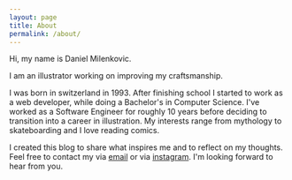 ```yaml
---
layout: page
title: About
permalink: /about/
---
```


Hi, my name is Daniel Milenkovic. 

I am an illustrator working on improving my craftsmanship.

I was born in switzerland in 1993. After finishing school I started to work as a web developer, while doing a Bachelor's in Computer Science. I've worked as a Software Engineer for roughly 10 years before deciding to transition into a career in illustration. My interests range from mythology to skateboarding and I love reading comics.

I created this blog to share what inspires me and to reflect on my thoughts. Feel free to contact my via [email](mailto:danielmilenkovic@protonmail.com) or via [instagram](https://instagram.com/flipbug). I'm looking forward to hear from you.